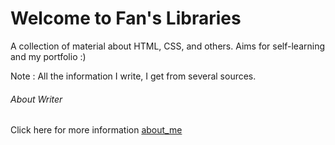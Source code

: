 # Welcome to Fan's Libraries
A collection of material about HTML, CSS, and others. Aims for self-learning  and my  portfolio :)

Note : All the information I write, I get from several sources.



###### About Writer 
Click here for more information [about_me](https://about.me/azmi_refani)
